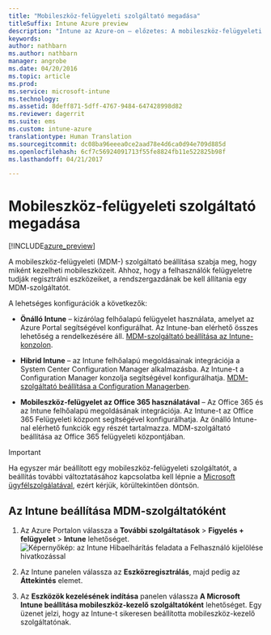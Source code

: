```yaml
---
title: "Mobileszköz-felügyeleti szolgáltató megadása"
titleSuffix: Intune Azure preview
description: "Intune az Azure-on – előzetes: A mobileszköz-felügyeleti szolgáltató megadása az Intune-ban. "
keywords: 
author: nathbarn
ms.author: nathbarn
manager: angrobe
ms.date: 04/20/2016
ms.topic: article
ms.prod: 
ms.service: microsoft-intune
ms.technology: 
ms.assetid: 8deff871-5dff-4767-9484-647428998d82
ms.reviewer: dagerrit
ms.suite: ems
ms.custom: intune-azure
translationtype: Human Translation
ms.sourcegitcommit: dc08ba96eeea0ce2aad78e4d6ca0d94e709d885d
ms.openlocfilehash: 6cf7c56924091713f55fe8824fb11e522825b98f
ms.lasthandoff: 04/21/2017

---
```


# <a name="set-the-mobile-device-management-authority"></a>Mobileszköz-felügyeleti szolgáltató megadása

[!INCLUDE[azure_preview](../includes/azure_preview.md)]

A mobileszköz-felügyeleti (MDM-) szolgáltató beállítása szabja meg, hogy miként kezelheti mobileszközeit. Ahhoz, hogy a felhasználók felügyeletre tudják regisztrálni eszközeiket, a rendszergazdának be kell állítania egy MDM-szolgáltatót.

A lehetséges konfigurációk a következők:

- **Önálló Intune** – kizárólag felhőalapú felügyelet használata, amelyet az Azure Portal segítségével konfigurálhat. Az Intune-ban elérhető összes lehetőség a rendelkezésére áll. [MDM-szolgáltató beállítása az Intune-konzolon](#set-mdm-authority-to-Intune).

- **Hibrid Intune** – az Intune felhőalapú megoldásainak integrációja a System Center Configuration Manager alkalmazásba. Az Intune-t a Configuration Manager konzolja segítségével konfigurálhatja. [MDM-szolgáltató beállítása a Configuration Managerben](https://docs.microsoft.com/sccm/mdm/deploy-use/configure-intune-subscription).

- **Mobileszköz-felügyelet az Office 365 használatával** – Az Office 365 és az Intune felhőalapú megoldásának integrációja. Az Intune-t az Office 365 Felügyeleti központ segítségével konfigurálhatja. Az önálló Intune-nal elérhető funkciók egy részét tartalmazza. MDM-szolgáltató beállítása az Office 365 felügyeleti központjában.

>[!IMPORTANT]
>Ha egyszer már beállított egy mobileszköz-felügyeleti szolgáltatót, a beállítás további változtatásához kapcsolatba kell lépnie a [Microsoft ügyfélszolgálatával](https://docs.microsoft.com/intune/troubleshoot/how-to-get-support-for-microsoft-intune), ezért kérjük, körültekintően döntsön.

## <a name="set-mdm-authority-to-intune"></a>Az Intune beállítása MDM-szolgáltatóként

1. Az Azure Portalon válassza a **További szolgáltatások** > **Figyelés + felügyelet** > **Intune** lehetőséget.
  ![Képernyőkép: az Intune Hibaelhárítás feladata a Felhasználó kijelölése hivatkozással](media/set-mdm-auth.png)
2. Az Intune panelen válassza az **Eszközregisztrálás**, majd pedig az **Áttekintés** elemet.

3. Az **Eszközök kezelésének indítása** panelen válassza **A Microsoft Intune beállítása mobileszköz-kezelő szolgáltatóként** lehetőséget. Egy üzenet jelzi, hogy az Intune-t sikeresen beállította mobileszköz-kezelő szolgáltatónak.

